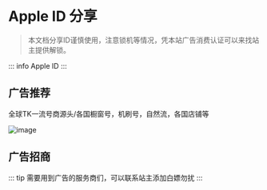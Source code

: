 # Apple ID 分享
> 本文档分享ID谨慎使用，注意锁机等情况，凭本站广告消费认证可以来找站主提供解锁。

::: info Apple ID
<GetAppleID />
:::


## 广告推荐

全球TK一流号商源头/各国橱窗号，机刷号，自然流，各国店铺等                        

![image](/3da58991b100fd9ec715f3068b403cf.jpg)                             





## 广告招商

::: tip
需要用到广告的服务商们，可以联系站主添加白嫖勿扰
:::

